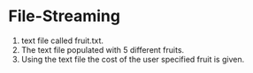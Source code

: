 # File-Streaming

1. text file called fruit.txt.
2. The text file populated with 5 different fruits.
3. Using the text file the cost of the user specified fruit is given.
